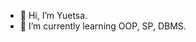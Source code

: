 - 👋 Hi, I’m Yuetsa.
- 🌱 I’m currently learning OOP, SP, DBMS.

<!---
Yuetsa/Yuetsa is a ✨ special ✨ repository because its `README.md` (this file) appears on your GitHub profile.
You can click the Preview link to take a look at your changes.
--->
